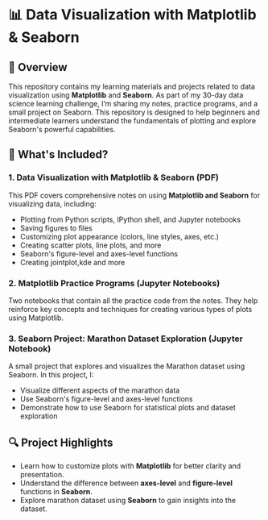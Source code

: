 # 📊 Data Visualization with Matplotlib & Seaborn

## 🚀 Overview
This repository contains my learning materials and projects related to data visualization using **Matplotlib** and **Seaborn**. As part of my 30-day data science learning challenge, I’m sharing my notes, practice programs, and a small project on Seaborn. This repository is designed to help beginners and intermediate learners understand the fundamentals of plotting and explore Seaborn's powerful capabilities.

## 📄 What's Included?

### 1. **Data Visualization with Matplotlib & Seaborn (PDF)**
This PDF covers comprehensive notes on using **Matplotlib and Seaborn** for visualizing data, including:
- Plotting from Python scripts, IPython shell, and Jupyter notebooks
- Saving figures to files
- Customizing plot appearance (colors, line styles, axes, etc.)
- Creating scatter plots, line plots, and more
- Seaborn's figure-level and axes-level functions
- Creating jointplot,kde and more

### 2. **Matplotlib Practice Programs (Jupyter Notebooks)**
Two notebooks that contain all the practice code from the notes. They help reinforce key concepts and techniques for creating various types of plots using Matplotlib.

### 3. **Seaborn Project: Marathon Dataset Exploration (Jupyter Notebook)**
A small project that explores and visualizes the Marathon dataset using Seaborn. In this project, I:
- Visualize different aspects of the marathon data
- Use Seaborn's figure-level and axes-level functions
- Demonstrate how to use Seaborn for statistical plots and dataset exploration

## 🔍 Project Highlights
- Learn how to customize plots with **Matplotlib** for better clarity and presentation.
- Understand the difference between **axes-level** and **figure-level** functions in **Seaborn**.
- Explore marathon dataset using **Seaborn** to gain insights into the dataset.
